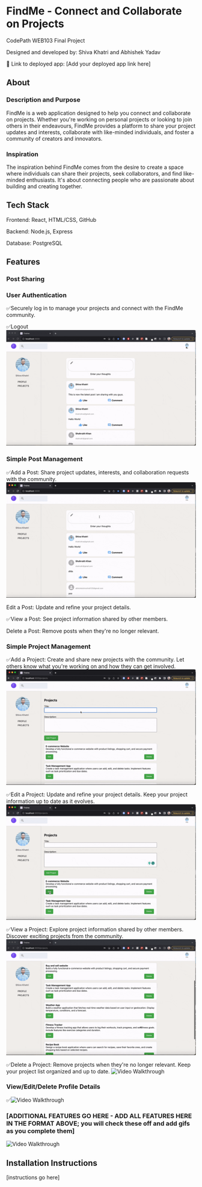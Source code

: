 # FindMe - Connect and Collaborate on Projects

CodePath WEB103 Final Project

Designed and developed by: Shiva Khatri and Abhishek Yadav

🔗 Link to deployed app: [Add your deployed app link here]

## About

### Description and Purpose

FindMe is a web application designed to help you connect and collaborate on projects. Whether you're working on personal projects or looking to join others in their endeavours, FindMe provides a platform to share your project updates and interests, collaborate with like-minded individuals, and foster a community of creators and innovators.

### Inspiration

The inspiration behind FindMe comes from the desire to create a space where individuals can share their projects, seek collaborators, and find like-minded enthusiasts. It's about connecting people who are passionate about building and creating together.

## Tech Stack

Frontend: React, HTML/CSS, GitHub

Backend: Node.js, Express

Database: PostgreSQL

## Features

### Post Sharing



### User Authentication
✅Securely log in to manage your projects and connect with the FindMe community.
<img src='./login.gif' title='' width='' alt='' />

✅Logout
<img src='./logout.gif' title='' width='' alt='' />





### Simple Post Management
✅Add a Post: Share project updates, interests, and collaboration requests with the community.
<img src='./postapost.gif' title='' width='' alt='' />

Edit a Post: Update and refine your project details.

✅View a Post: See project information shared by other members.
<img src='./viewposts.gif' title='' width='' alt='' />

Delete a Post: Remove posts when they're no longer relevant.

### Simple Project Management
✅Add a Project: Create and share new projects with the community. Let others know what you're working on and how they can get involved.
<img src='./newproject.gif' title='Video Walkthrough' width='' alt='Video Walkthrough' />

✅Edit a Project: Update and refine your project details. Keep your project information up to date as it evolves.
<img src='./editproject.gif' title='Video Walkthrough' width='' alt='Video Walkthrough' />

✅View a Project: Explore project information shared by other members. Discover exciting projects from the community.
<img src='./viewprojects.gif' title='Video Walkthrough' width='' alt='Video Walkthrough' />

✅Delete a Project: Remove projects when they're no longer relevant. Keep your project list organized and up to date.
<img src='./deleteprojects.gif' title='Video Walkthrough' width='' alt='Video Walkthrough' />

### View/Edit/Delete Profile Details
✅<img src='./detailsprofile.gif' title='Video Walkthrough' width='' alt='Video Walkthrough' />




### [ADDITIONAL FEATURES GO HERE - ADD ALL FEATURES HERE IN THE FORMAT ABOVE; you will check these off and add gifs as you complete them]

<img src='https://i.imgur.com/DEJRewH.gif' title='Video Walkthrough' width='' alt='Video Walkthrough' />

## Installation Instructions

[instructions go here]
